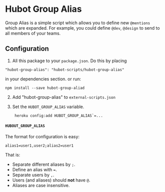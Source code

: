 # Hubot Group Alias

Group Alias is a simple script which allows you to define new `@mentions` which are expanded. For example, you could define `@dev`, `@design` to send to all members of your teams.

## Configuration
1. All this package to your `package.json`. Do this by placing
```
"hubot-group-alias": "hubot-scripts/hubot-group-alias"
```
in your dependencies section.
or run:
```
npm install --save hubot-group-aliad
```

2. Add "hubot-group-alias" to `external-scripts.json`
3. Set the `HUBOT_GROUP_ALIAS` variable.

        heroku config:add HUBOT_GROUP_ALIAS`=...

####   `HUBOUT_GROUP_ALIAS`
The format for configuration is easy:

    alias1=user1,user2;alias2=user1

That is:

* Separate different aliases by `;`.
* Define an alias with `=`.
* Separate users by `,`.
* Users (and aliases) should __not__ have `@`.
* Aliases are case insensitive.
